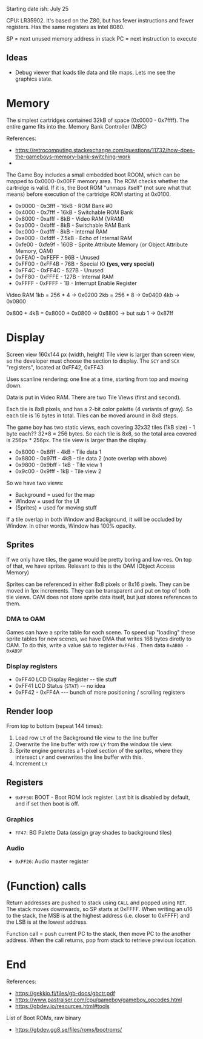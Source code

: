 Starting date ish: July 25

CPU: LR35902. It's based on the Z80, but has fewer instructions and fewer registers.
Has the same registers as Intel 8080.

SP = next unused memory address in stack
PC = next instruction to execute


## Ideas
- Debug viewer that loads tile data and tile maps. Lets me see the graphics state.

# Memory
The simplest cartridges contained 32kB of space (0x0000 - 0x7ffff). The entire
game fits into the. 
Memory Bank Controller (MBC)

References:
- https://retrocomputing.stackexchange.com/questions/11732/how-does-the-gameboys-memory-bank-switching-work
- 

The Game Boy includes a small embedded boot ROOM, which can be mapped to 0x0000-0x00FF memory area.
The ROM checks whether the cartridge is valid. If it is, the Boot ROM "unmaps itself" (not sure what that means)
before execution of the cartridge ROM starting at 0x0100.

- 0x0000 - 0x3fff -  16kB - ROM Bank #0
- 0x4000 - 0x7fff -  16kB - Switchable ROM Bank
- 0x8000 - 0xafff -   8kB - Video RAM (VRAM)
- 0xa000 - 0xbfff -   8kB - Switchable RAM Bank
- 0xc000 - 0xdfff -   8kB - Internal RAM
- 0xe000 - 0xfdff - 7.5kB - Echo of Internal RAM
- 0xfe00 - 0xfe9f -  160B - Sprite Attribute Memory  (or Object Attribute Memory, OAM)
- 0xFEA0 - 0xFEFF -   96B - Unused
- 0xFF00 - 0xFF4B -   76B - Special IO   **(yes, very special)**
- 0xFF4C - 0xFF4C -  527B - Unused
- 0xFF80 - 0xFFFE -  127B - Internal RAM
- 0xFFFF - 0xFFFF -    1B - Interrupt Enable Register

Video RAM
1kb = 256 * 4 -> 0x0200
2kb = 256 * 8 -> 0x0400
4kb -> 0x0800

0x800 + 4kB = 0x8000 + 0x0800 -> 0x8800 -> but sub 1 -> 0x87ff

# Display
Screen view 160x144 px (width, height)
Tile view is larger than screen view, so the developer must choose the section to display.
The `SCY` and `SCX` "registers", located at 0xFF42, 0xFF43

Uses scanline rendering: one line at a time, starting from top and moving down. 

Data is put in Video RAM. There are two Tile Views (first and second). 

Each tile is 8x8 pixels, and has a 2-bit color palette (4 variants of gray).
So each tile is 16 bytes in total. Tiles can be moved around in 8x8 steps.

The game boy has two static views, each covering 32x32 tiles (1kB size) - 1 byte each?? 32*8 = 256 bytes. So each tile is 8x8,
so the total area covered is 256px * 256px. The tile view is larger than the display.

- 0x8000 - 0x8fff - 4kB - Tile data 1
- 0x8800 - 0x97ff - 4kB - tile data 2 (note overlap with above)
- 0x9800 - 0x9bff - 1kB - Tile view 1
- 0x9c00 - 0x9fff - 1kB - Tile view 2

So we have two views:
- Background = used for the map
- Window = used for the UI
- (Sprites) = used for moving stuff

If a tile overlap in both Window and Background, it will be occluded by Window. In other words, Window has 100% opacity.

## Sprites
If we only have tiles, the game would be pretty boring and low-res. On top of that, we have sprites.
Relevant to this is the OAM (Object Access Memory)

Sprites can be referenced in either 8x8 pixels or 8x16 pixels. 
They can be moved in 1px increments.
They can be transparent and put on top of both tile views.
OAM does not store sprite data itself, but just stores references to them.

### DMA to OAM
Games can have a sprite table for each scene. To speed up "loading" these sprite tables for new
scenes, we have DMA that writes 168 bytes diretly to OAM. To do this,
write a value `$AB` to register `0xFF46` . Then data `0xAB00 - 0xAB9F` 

### Display registers
- 0xFF40 LCD Display Register -- tile stuff
- 0xFF41 LCD Status (`STAT`) -- no idea
- 0xFF42 - 0xFF4A --- bunch of more positioning / scrolling registers

## Render loop
From top to bottom (repeat 144 times):
1. Load row `LY` of the Background tile view to the line buffer
2. Overwrite the line buffer with row `LY` from the window tile view.
3. Sprite engine generates a 1-pixel section of the sprites, where they intersect `LY` and overwrites the line buffer with this.
4. Increment `LY` 



## Registers
- `0xFF50`: BOOT - Boot ROM lock register. Last bit is disabled by default, and if set then boot is off.

### Graphics
- `FF47`: BG Palette Data (assign gray shades to background tiles)

### Audio
- `0xFF26`: Audio master register

# (Function) calls
Return addresses are pushed to stack using `CALL` and popped using `RET`. The stack
moves downwards, so SP starts at 0xFFFF. When writing an u16 to the stack, the
MSB is at the highest address (i.e. closer to 0xFFFF) and the LSB is at the lowest address.

Function call = push current PC to the stack, then move
PC to the another address. When the call returns, pop from stack
to retrieve previous location.




# End
References: 
- https://gekkio.fi/files/gb-docs/gbctr.pdf
- https://www.pastraiser.com/cpu/gameboy/gameboy_opcodes.html
- https://gbdev.io/resources.html#tools

List of Boot ROMs, raw binary
- https://gbdev.gg8.se/files/roms/bootroms/
